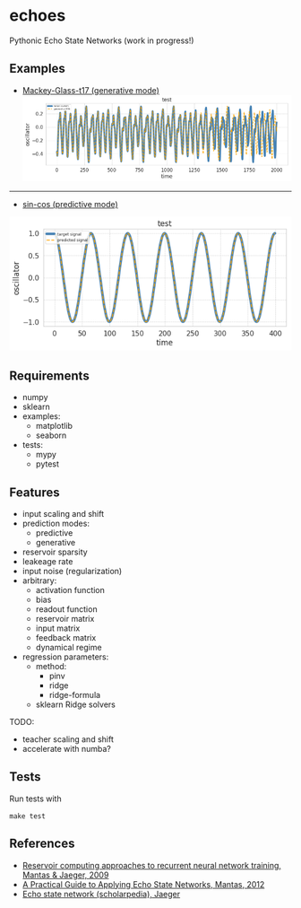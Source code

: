 # echoes
Pythonic Echo State Networks (work in progress!)

## Examples
 - [Mackey-Glass-t17 (generative mode)](https://github.com/fabridamicelli/echoes/blob/master/examples/MackeyGlass-t17.ipynb)
![Alt Text](https://github.com/fabridamicelli/echoes/blob/master/examples/mackeyglasst17.png)

---
 - [sin-cos (predictive mode)](https://github.com/fabridamicelli/echoes/blob/master/examples/sin-cos.ipynb)


![Alt Text](https://github.com/fabridamicelli/echoes/blob/master/examples/sin-cos.png)

## Requirements
   - numpy
   - sklearn
   - examples:
     - matplotlib
     - seaborn
   - tests:
     - mypy
     - pytest 

## Features
 - input scaling and shift
 - prediction modes: 
   - predictive
   - generative
 - reservoir sparsity
 - leakeage rate
 - input noise (regularization)
 - arbitrary:
   - activation function
   - bias 
   - readout function
   - reservoir matrix
   - input matrix
   - feedback matrix
   - dynamical regime
 - regression parameters:
   - method: 
     - pinv
     - ridge 
     - ridge-formula
   - sklearn Ridge solvers

TODO:
 - teacher scaling and shift
 - accelerate with numba?


## Tests 
Run tests with 
```
make test
```

## References
  - [Reservoir computing approaches to recurrent neural network training, Mantas & Jaeger, 2009](https://www.sciencedirect.com/science/article/pii/S1574013709000173)
  - [A Practical Guide to Applying Echo State Networks, Mantas, 2012](https://link.springer.com/chapter/10.1007/978-3-642-35289-8_36)
  - [Echo state network (scholarpedia), Jaeger](http://www.scholarpedia.org/article/Echo_state_network)
